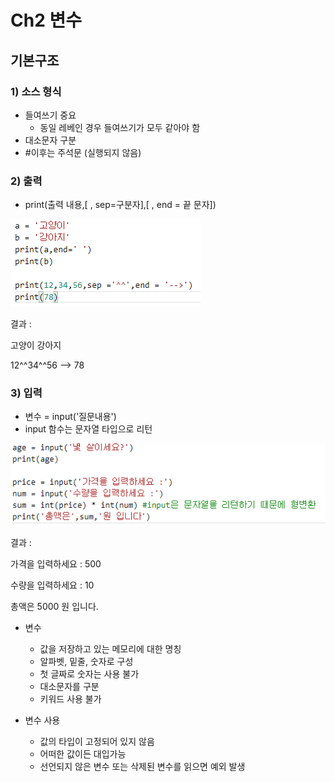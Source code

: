# Ch2 변수

## 기본구조

### 1) 소스 형식

- 들여쓰기 중요
  - 동일 레베인 경우 들여쓰기가 모두 같아야 함
- 대소문자 구분
- #이후는 주석문 (실행되지 않음)



### 2) 출력

- print(출력 내용,[ ,  sep=구분자],[ , end = 끝 문자])

![image-20210106212503530](python_ch1.assets/image-20210106212503530.png)

결과 :

고양이 강아지

12^^34^^56 --> 78



### 3) 입력

- 변수 = input('질문내용')
- input 함수는 문자열 타입으로 리턴

![image-20210106213756973](python_ch1.assets/image-20210106213756973.png)

결과 : 

가격을 입력하세요 : 500

수량을 입력하세요 : 10

총액은 5000 원 입니다.



- 변수
  - 값을 저장하고 있는 메모리에 대한 명칭
  - 알파벳, 밑줄, 숫자로 구성
  - 첫 글짜로 숫자는 사용 불가
  - 대소문자를 구분
  - 키워드 사용 불가



- 변수 사용
  - 값의 타입이 고정되어 있지 않음
  - 어떠한 값이든 대입가능
  - 선언되지 않은 변수 또는 삭제된 변수를 읽으면 예외 발생



